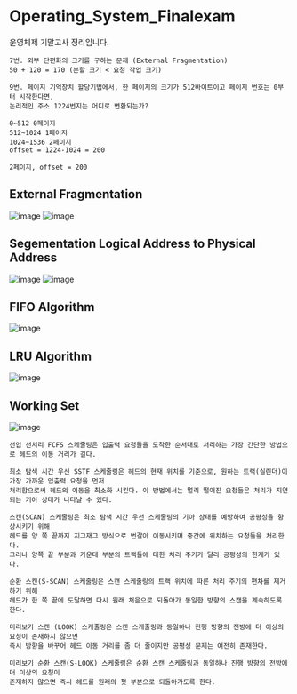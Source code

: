 # Operating_System_Finalexam
운영체제 기말고사 정리입니다.
```
7번. 외부 단편화의 크기를 구하는 문제 (External Fragmentation)
50 + 120 = 170 (분할 크기 < 요청 작업 크기)

9번. 페이지 기억장치 할당기법에서, 한 페이지의 크기가 512바이트이고 페이지 번호는 0부터 시작한다면,
논리적인 주소 1224번지는 어디로 변환되는가?

0~512 0페이지
512~1024 1페이지
1024~1536 2페이지 
offset = 1224-1024 = 200

2페이지, offset = 200
```
## External Fragmentation
![image](https://github.com/chihyeonWON/Operating_System_Finalexam/assets/58906858/393e6a9f-29f6-4f6e-b4bc-864ba50b7315)
![image](https://github.com/chihyeonWON/Operating_System_Finalexam/assets/58906858/03ac06a0-593e-4209-89f1-613f283bcbfd)

## Segementation Logical Address to Physical Address
![image](https://github.com/chihyeonWON/Operating_System_Finalexam/assets/58906858/28d27f7f-00b0-4914-b686-26bd7e396042)
![image](https://github.com/chihyeonWON/Operating_System_Finalexam/assets/58906858/68503b24-6511-407a-ad3e-9582fdcc5d0e)

## FIFO Algorithm
![image](https://github.com/chihyeonWON/Operating_System_Finalexam/assets/58906858/486abdc4-d641-463f-b7ce-0bcf9533cd4a)

## LRU Algorithm
![image](https://github.com/chihyeonWON/Operating_System_Finalexam/assets/58906858/c54e34aa-b3c7-41bf-88f0-43dc31a23079)

## Working Set
![image](https://github.com/chihyeonWON/Operating_System_Finalexam/assets/58906858/a0abd111-f0c9-4561-b7cc-33c0bba5b4d5)

```
선입 선처리 FCFS 스케줄링은 입출력 요청들을 도착한 순서대로 처리하는 가장 간단한 방법으로 헤드의 이동 거리가 길다.

최소 탐색 시간 우선 SSTF 스케줄링은 헤드의 현재 위치를 기준으로, 원하는 트랙(실린더)이 가장 가까운 입출력 요청을 먼저
처리함으로써 헤드의 이동을 최소화 시킨다. 이 방법에서는 멀리 떨어진 요청들은 처리가 지연되는 기아 상태가 나타날 수 있다.

스캔(SCAN) 스케줄링은 최소 탐색 시간 우선 스케줄링의 기아 상태를 예방하여 공평성을 향상시키기 위해
헤드를 양 쪽 끝까지 지그재그 방식으로 번갈아 이동시키며 중간에 위치하는 요청들을 처리한다.
그러나 양쪽 끝 부분과 가운데 부분의 트랙들에 대한 처리 주기가 달라 공평성의 한계가 있다.

순환 스캔(S-SCAN) 스케줄링은 스캔 스케줄링의 트랙 위치에 따른 처리 주기의 편차를 제거하기 위해
헤드가 한 쪽 끝에 도달하면 다시 원래 처음으로 되돌아가 동일한 방향의 스캔을 계속하도록 한다.

미리보기 스캔 (LOOK) 스케줄링은 스캔 스케줄링과 동일하나 진행 방향의 전방에 더 이상의 요청이 존재하지 않으면
즉시 방향을 바꾸어 헤드 이동 거리를 좀 더 줄이지만 공평성 문제는 여전히 존재한다.

미리보기 순환 스캔(S-LOOK) 스케줄링은 순환 스캔 스케줄링과 동일하나 진행 방향의 전방에 더 이상의 요청이
존재하지 않으면 즉시 헤드를 원래의 첫 부분으로 되돌아가도록 한다.
```
